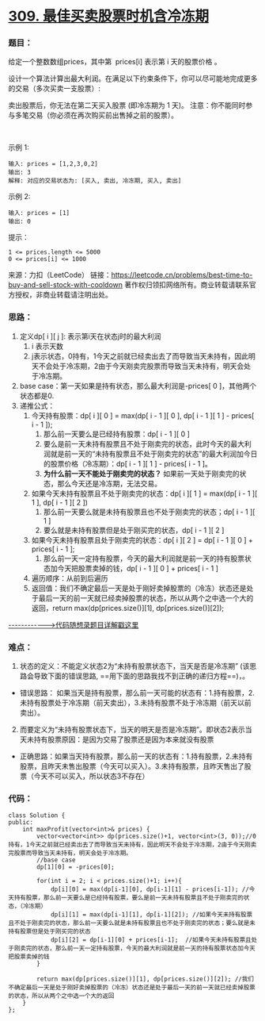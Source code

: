 # [309. 最佳买卖股票时机含冷冻期](https://leetcode.cn/problems/best-time-to-buy-and-sell-stock-with-cooldown/)
### 题目：
给定一个整数数组prices，其中第  prices[i] 表示第 i 天的股票价格 。​

设计一个算法计算出最大利润。在满足以下约束条件下，你可以尽可能地完成更多的交易（多次买卖一支股票）:

卖出股票后，你无法在第二天买入股票 (即冷冻期为 1 天)。
注意：你不能同时参与多笔交易（你必须在再次购买前出售掉之前的股票）。

 

示例 1:
```
输入: prices = [1,2,3,0,2]
输出: 3 
解释: 对应的交易状态为: [买入, 卖出, 冷冻期, 买入, 卖出]
```
示例 2:
```
输入: prices = [1]
输出: 0
```

提示：
```
1 <= prices.length <= 5000
0 <= prices[i] <= 1000
```
来源：力扣（LeetCode）
链接：https://leetcode.cn/problems/best-time-to-buy-and-sell-stock-with-cooldown
著作权归领扣网络所有。商业转载请联系官方授权，非商业转载请注明出处。

### 思路：
1. 定义dp[ i ][ j ]: 表示第i天在状态j时的最大利润
   1. i 表示天数
   2. j表示状态，0持有，1今天之前就已经卖出去了而导致当天未持有，因此明天不会处于冷冻期，2由于今天刚卖完股票而导致当天未持有，明天会处于冷冻期。
2. base case：第一天如果是持有状态，那么最大利润是-prices[ 0 ]，其他两个状态都是0.
3. 递推公式：
   1. 今天持有股票：dp[ i ][ 0 ] = max(dp[ i - 1 ][ 0 ], dp[ i - 1 ][ 1 ] - prices[ i - 1 ]);
      1. 那么前一天要么是已经持有股票：dp[ i - 1 ][ 0 ]
      2. 要么是前一天未持有股票且不处于刚卖完的状态，此时今天的最大利润就是前一天的“未持有股票且不处于刚卖完的状态”的最大利润加今日的股票价格（冷冻期）：dp[ i - 1 ][ 1 ] - prices[ i - 1 ]。
      3. **为什么前一天不能处于刚卖完的状态？** 如果前一天处于刚卖完的状态，那么今天还是冷冻期，无法交易。
   2. 如果今天未持有股票且不处于刚卖完的状态：dp[ i ][ 1 ] = max(dp[ i - 1 ][ 1 ], dp[ i - 1 ][ 2 ])
      1. 那么前一天要么就是未持有股票且也不处于刚卖完的状态；dp[ i - 1 ][ 1 ]
      2. 要么就是未持有股票但是处于刚买完的状态，dp[ i - 1 ][ 2 ]
   3. 如果今天未持有股票且处于刚卖完的状态：dp[ i ][ 2 ] = dp[ i - 1 ][ 0 ] + prices[ i - 1 ];
      1. 那么前一天一定持有股票，今天的最大利润就是前一天的持有股票状态加今天把股票卖掉的钱，dp[ i - 1 ][ 0 ] + prices[ i - 1 ]
   4. 遍历顺序：从前到后遍历
   5. 返回值：我们不确定最后一天是处于刚好卖掉股票的（冷冻）状态还是处于最后一天的前一天就已经卖掉股票的状态，所以从两个之中选一个大的返回，return max(dp[prices.size()][1], dp[prices.size()][2]);

[------------>代码随想录题目详解戳这里](https://programmercarl.com/0309.%E6%9C%80%E4%BD%B3%E4%B9%B0%E5%8D%96%E8%82%A1%E7%A5%A8%E6%97%B6%E6%9C%BA%E5%90%AB%E5%86%B7%E5%86%BB%E6%9C%9F.html)
### 难点：
1. 状态的定义：不能定义状态2为“未持有股票状态下，当天是否是冷冻期” (该思路会导致下面的错误思路, ==用下面的思路我找不到正确的递归方程==)，。
  - 错误思路： 如果当天是持有股票，那么前一天可能的状态有：1.持有股票，2.未持有股票处于冷冻期（前天卖出），3.未持有股票不处于冷冻期（前天以前卖出）。
2. 而要定义为“未持有股票状态下，当天的明天是否是冷冻期”。即状态2表示当天未持有股票原因：是因为交易了股票还是因为本来就没有股票
  - 正确思路：如果当天持有股票，那么前一天的状态有：1.持有股票，2.未持有股票，且昨天未售出股票（今天可以买入）。3.未持有股票，且昨天售出了股票（今天不可以买入，所以状态3不存在）

### 代码：  
```
class Solution {
public:
    int maxProfit(vector<int>& prices) {
        vector<vector<int>> dp(prices.size()+1, vector<int>(3, 0));//0持有，1今天之前就已经卖出去了而导致当天未持有，因此明天不会处于冷冻期，2由于今天刚卖完股票而导致当天未持有，明天会处于冷冻期。
        //base case
        dp[1][0] = -prices[0];

        for(int i = 2; i < prices.size()+1; i++){
            dp[i][0] = max(dp[i-1][0], dp[i-1][1] - prices[i-1]); //今天持有股票，那么前一天要么是已经持有股票，要么是前一天未持有股票且不处于刚卖完的状态，（冷冻期）
            dp[i][1] = max(dp[i-1][1], dp[i-1][2]); //如果今天未持有股票且不处于刚卖完的状态，那么前一天要么就是未持有股票且也不处于刚卖完的状态；要么就是未持有股票但是处于刚买完的状态
            dp[i][2] = dp[i-1][0] + prices[i-1];  //如果今天未持有股票且处于刚卖完的状态，那么前一天一定持有股票，今天的最大利润就是前一天的持有股票状态加今天把股票卖掉的钱
        }

        return max(dp[prices.size()][1], dp[prices.size()][2]); //我们不确定最后一天是处于刚好卖掉股票的（冷冻）状态还是处于最后一天的前一天就已经卖掉股票的状态，所以从两个之中选一个大的返回
    }
};
```